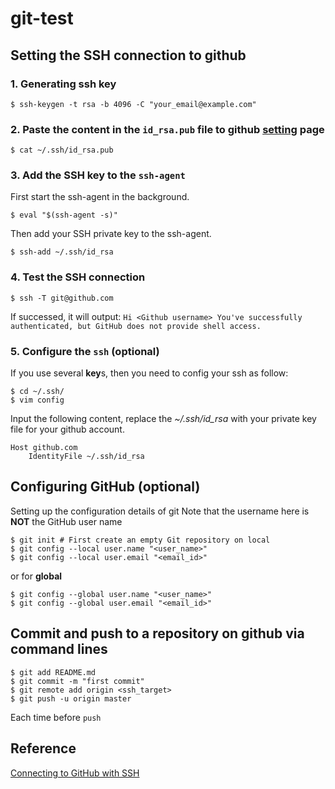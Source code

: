 # git-test
## Setting the SSH connection to github
### 1. Generating ssh key

```
$ ssh-keygen -t rsa -b 4096 -C "your_email@example.com"
```

### 2. Paste the content in the `id_rsa.pub` file to github [setting](https://github.com/settings/keys) page

```
$ cat ~/.ssh/id_rsa.pub
```

### 3. Add the SSH key to the `ssh-agent`
First start the ssh-agent in the background.

```
$ eval "$(ssh-agent -s)"
```
Then add your SSH private key to the ssh-agent.

```
$ ssh-add ~/.ssh/id_rsa
```

### 4. Test the SSH connection

```
$ ssh -T git@github.com
```
If successed, it will output: `Hi <Github username> You've successfully authenticated, but GitHub does not provide shell access.`

### 5. Configure the `ssh` (optional)

If you use several **key**s, then you need to config your ssh as follow:

```
$ cd ~/.ssh/
$ vim config
```

Input the following content, replace the *~/.ssh/id_rsa* with your private key file for your github account.

```
Host github.com
    IdentityFile ~/.ssh/id_rsa
```

## Configuring GitHub (optional)
Setting up the configuration details of git
Note that the username here is **NOT** the GitHub user name

```
$ git init # First create an empty Git repository on local
$ git config --local user.name "<user_name>"
$ git config --local user.email "<email_id>"
```

or for **global**

```
$ git config --global user.name "<user_name>"
$ git config --global user.email "<email_id>"
```

## Commit and push to a repository on github via command lines

```
$ git add README.md
$ git commit -m "first commit"
$ git remote add origin <ssh_target>
$ git push -u origin master
```
Each time before `push` 

## Reference
[Connecting to GitHub with SSH](https://help.github.com/en/github/authenticating-to-github/connecting-to-github-with-ssh)
